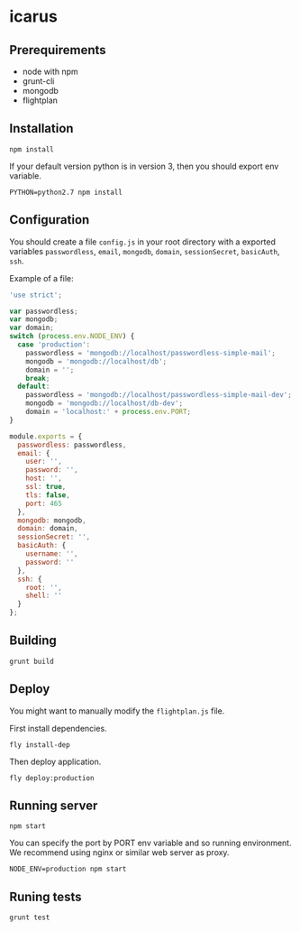 icarus
======
## Prerequirements
* node with npm
* grunt-cli
* mongodb
* flightplan

## Installation
```shell
npm install
```
If your default version python is in version 3, then you should export env
variable.
```shell
PYTHON=python2.7 npm install
```

## Configuration
You should create a file `config.js` in your root directory with a exported
variables `passwordless`, `email`, `mongodb`, `domain`, `sessionSecret`,
`basicAuth`, `ssh`.

Example of a file:
```js
'use strict';

var passwordless;
var mongodb;
var domain;
switch (process.env.NODE_ENV) {
  case 'production':
    passwordless = 'mongodb://localhost/passwordless-simple-mail';
    mongodb = 'mongodb://localhost/db';
    domain = '';
    break;
  default:
    passwordless = 'mongodb://localhost/passwordless-simple-mail-dev';
    mongodb = 'mongodb://localhost/db-dev';
    domain = 'localhost:' + process.env.PORT;
}

module.exports = {
  passwordless: passwordless,
  email: {
    user: '',
    password: '',
    host: '',
    ssl: true,
    tls: false,
    port: 465
  },
  mongodb: mongodb,
  domain: domain,
  sessionSecret: '',
  basicAuth: {
    username: '',
    password: ''
  },
  ssh: {
    root: '',
    shell: ''
  }
};
```

## Building
```shell
grunt build
```

## Deploy
You might want to manually modify the `flightplan.js` file.

First install dependencies.
```shell
fly install-dep
```
Then deploy application.
```shell
fly deploy:production
```

## Running server
```shell
npm start
```
You can specify the port by PORT env variable and so running environment.
We recommend using nginx or similar web server as proxy.
```shell
NODE_ENV=production npm start
```

## Runing tests
```shell
grunt test
```
